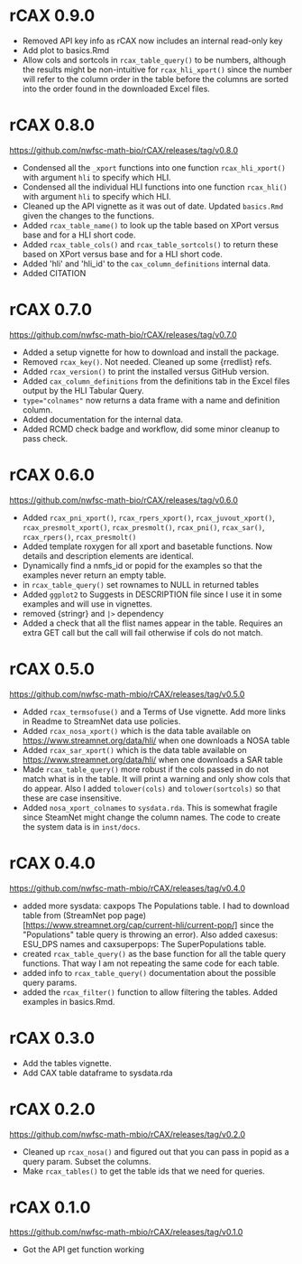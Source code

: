 rCAX 0.9.0
===================

* Removed API key info as rCAX now includes an internal read-only key
* Add plot to basics.Rmd
* Allow cols and sortcols in `rcax_table_query()` to be numbers, although the results might be non-intuitive for `rcax_hli_xport()` since the number will refer to the column order in the table before the columns are sorted into the order found in the downloaded Excel files.

rCAX 0.8.0
===================
https://github.com/nwfsc-math-bio/rCAX/releases/tag/v0.8.0

* Condensed all the `_xport` functions into one function `rcax_hli_xport()` with argument `hli` to specify which HLI.
* Condensed all the individual HLI functions into one function `rcax_hli()` with argument `hli` to specify which HLI.
* Cleaned up the API vignette as it was out of date. Updated `basics.Rmd` given the changes to the functions.
* Added `rcax_table_name()` to look up the table based on XPort versus base and for a HLI short code.
* Added `rcax_table_cols()` and `rcax_table_sortcols()` to return these based on XPort versus base and for a HLI short code.
* Added 'hli' and 'hli_id' to the `cax_column_definitions` internal data.
* Added CITATION

rCAX 0.7.0
===================
https://github.com/nwfsc-math-bio/rCAX/releases/tag/v0.7.0

* Added a setup vignette for how to download and install the package.
* Removed `rcax_key()`. Not needed. Cleaned up some {rredlist} refs.
* Added `rcax_version()` to print the installed versus GitHub version.
* Added `cax_column_definitions` from the definitions tab in the Excel files output by the HLI Tabular Query.
* `type="colnames"` now returns a data frame with a name and definition column.
* Added documentation for the internal data.
* Added RCMD check badge and workflow, did some minor cleanup to pass check.

rCAX 0.6.0
===================
https://github.com/nwfsc-math-bio/rCAX/releases/tag/v0.6.0

* Added `rcax_pni_xport()`, `rcax_rpers_xport()`, `rcax_juvout_xport()`, `rcax_presmolt_xport()`, `rcax_presmolt()`, `rcax_pni()`, `rcax_sar()`, `rcax_rpers()`, `rcax_presmolt()`
* Added template roxygen for all xport and basetable functions. Now details and description elements are identical. 
* Dynamically find a nmfs_id or popid for the examples so that the examples never return an empty table.
* in `rcax_table_query()` set rownames to NULL in returned tables
* Added `ggplot2` to Suggests in DESCRIPTION file since I use it in some examples and will use in vignettes.
* removed {stringr} and `|>` dependency
* Added a check that all the flist names appear in the table. Requires an extra GET call but the call will fail otherwise if cols do not match.

rCAX 0.5.0
===================
https://github.com/nwfsc-math-mbio/rCAX/releases/tag/v0.5.0

* Added `rcax_termsofuse()` and a Terms of Use vignette. Add more links in Readme to StreamNet data use policies.
* Added `rcax_nosa_xport()` which is the data table available on https://www.streamnet.org/data/hli/ when one downloads a NOSA table
* Added `rcax_sar_xport()` which is the data table available on https://www.streamnet.org/data/hli/ when one downloads a SAR table
* Made `rcax_table_query()` more robust if the cols passed in do not match what is in the table. It will print a warning and only show cols that do appear. Also I added `tolower(cols)` and `tolower(sortcols)` so that these are case insensitive.
* Added `nosa_xport_colnames` to `sysdata.rda`. This is somewhat fragile since SteamNet might change the column names. The code to create the system data is in `inst/docs`.

rCAX 0.4.0
===================
https://github.com/nwfsc-math-mbio/rCAX/releases/tag/v0.4.0

* added more sysdata: caxpops The Populations table. I had to download table from (StreamNet pop page)[https://www.streamnet.org/cap/current-hli/current-pop/] since the "Populations" table query is throwing an error). Also added caxesus: ESU_DPS names and caxsuperpops: The SuperPopulations table.
* created `rcax_table_query()` as the base function for all the table query functions. That way I am not repeating the same code for each table.
* added info to `rcax_table_query()` documentation about the possible query params.
* added the `rcax_filter()` function to allow filtering the tables. Added examples in basics.Rmd.

rCAX 0.3.0
===================

* Add the tables vignette.
* Add CAX table dataframe to sysdata.rda

rCAX 0.2.0
===================
https://github.com/nwfsc-math-mbio/rCAX/releases/tag/v0.2.0

* Cleaned up `rcax_nosa()` and figured out that you can pass in popid as a query param. Subset the columns.
* Make `rcax_tables()` to get the table ids that we need for queries.

rCAX 0.1.0
===================
https://github.com/nwfsc-math-mbio/rCAX/releases/tag/v0.1.0

* Got the API get function working
